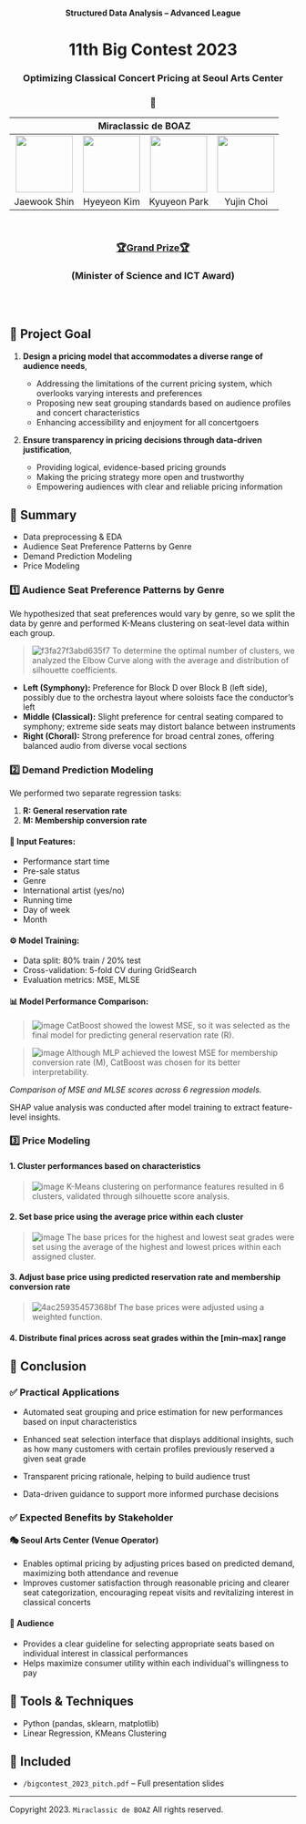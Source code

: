 <h4 align='center'> Structured Data Analysis – Advanced League </h4>

<h1 align='center'> 11th Big Contest 2023  </h1>

<h3 align='center'> Optimizing Classical Concert Pricing at Seoul Arts Center </h3>

<h3 align='center'> 🎻 </h3>

<div align='center'>

<table>
    <thead>
        <tr>
            <th colspan="4"> Miraclassic de BOAZ </th>
        </tr>
    </thead>
    <tbody>
        <tr>
          <tr>
            <td align='center'><a href="https://github.com/jwshin0908"><img src="https://avatars.githubusercontent.com/u/59306720?v=4" width="100" height="100"></td>
            <td align='center'><a href="https://github.com/yeoniiii"><img src="https://avatars.githubusercontent.com/u/76769871?v=4" width="100" height="100"></td>
            <td align='center'><a href="https://github.com/noooey"><img src="https://avatars.githubusercontent.com/u/66217855?v=4" width="100" height="100"></td>
            <td align='center'><a href="https://github.com/youjin0450"><img src="https://avatars.githubusercontent.com/u/66248758?v=4" width="100" height="100"></td>
          </tr>
          <tr>
            <td align='center'>Jaewook Shin</td>
            <td align='center'>Hyeyeon Kim</td>
            <td align='center'>Kyuyeon Park</td>
            <td align='center'>Yujin Choi</td>
          </tr>
        </tr>
    </tbody>
</table>

</div>

&nbsp;  

<h3 align='center'> <a href="https://n.news.naver.com/mnews/article/025/0003328491?sid=103"> 🏆Grand Prize🏆 </a> </h3>  
<h3 align='center'> (Minister of Science and ICT Award) </h3>

<div align='center'>



</div>

&nbsp;  
&nbsp;  

## 🎯 Project Goal
1. **Design a pricing model that accommodates a diverse range of audience needs**,  
   - Addressing the limitations of the current pricing system, which overlooks varying interests and preferences  
   - Proposing new seat grouping standards based on audience profiles and concert characteristics  
   - Enhancing accessibility and enjoyment for all concertgoers

2. **Ensure transparency in pricing decisions through data-driven justification**,  
   - Providing logical, evidence-based pricing grounds  
   - Making the pricing strategy more open and trustworthy  
   - Empowering audiences with clear and reliable pricing information

## 🧠 Summary
- Data preprocessing & EDA
- Audience Seat Preference Patterns by Genre
- Demand Prediction Modeling
- Price Modeling

### 1️⃣ Audience Seat Preference Patterns by Genre
We hypothesized that seat preferences would vary by genre, so we split the data by genre and performed K-Means clustering on seat-level data within each group.  
> ![f3fa27f3abd635f7](https://github.com/jwshin0908/BigContest_2023/assets/66217855/6b9df07c-0106-4154-924a-168759b4fa35)
> To determine the optimal number of clusters, we analyzed the Elbow Curve along with the average and distribution of silhouette coefficients.
- **Left (Symphony):** Preference for Block D over Block B (left side), possibly due to the orchestra layout where soloists face the conductor’s left
- **Middle (Classical):** Slight preference for central seating compared to symphony; extreme side seats may distort balance between instruments
- **Right (Choral):** Strong preference for broad central zones, offering balanced audio from diverse vocal sections

### 2️⃣ Demand Prediction Modeling
We performed two separate regression tasks:

1. **R: General reservation rate**  
2. **M: Membership conversion rate**

#### 🎯 Input Features:
- Performance start time  
- Pre-sale status  
- Genre  
- International artist (yes/no)  
- Running time  
- Day of week  
- Month

#### ⚙️ Model Training:
- Data split: 80% train / 20% test  
- Cross-validation: 5-fold CV during GridSearch  
- Evaluation metrics: MSE, MLSE

#### 📊 Model Performance Comparison:
> ![image](https://github.com/user-attachments/assets/064e664a-2fd4-4c04-8de2-4f4c732e7e83)
> CatBoost showed the lowest MSE, so it was selected as the final model for predicting general reservation rate (R).

> ![image](https://github.com/user-attachments/assets/a85bfe9f-29b9-44b3-85ca-e549e0967907)
> Although MLP achieved the lowest MSE for membership conversion rate (M), CatBoost was chosen for its better interpretability.

*Comparison of MSE and MLSE scores across 6 regression models.*  

SHAP value analysis was conducted after model training to extract feature-level insights.

### 3️⃣ Price Modeling
#### 1. Cluster performances based on characteristics
> ![image](https://github.com/user-attachments/assets/e04fc794-f107-4a55-8872-655047529679)
> K-Means clustering on performance features resulted in 6 clusters, validated through silhouette score analysis.
#### 2. Set base price using the average price within each cluster
> ![image](https://github.com/user-attachments/assets/a3adc242-3bba-4580-9ba7-92be3b1c1ce7)
> The base prices for the highest and lowest seat grades were set using the average of the highest and lowest prices within each assigned cluster.
#### 3. Adjust base price using predicted reservation rate and membership conversion rate
> ![4ac25935457368bf](https://github.com/jwshin0908/BigContest_2023/assets/66217855/4918bf14-c6be-451c-814a-df43c1976d6e)
> The base prices were adjusted using a weighted function.
#### 4. Distribute final prices across seat grades within the [min–max] range

## 🏁 Conclusion
### ✅ Practical Applications
- Automated seat grouping and price estimation for new performances based on input characteristics
- Enhanced seat selection interface that displays additional insights, such as how many customers with certain profiles previously reserved a given seat grade
  
- Transparent pricing rationale, helping to build audience trust
- Data-driven guidance to support more informed purchase decisions
    
### ✅ Expected Benefits by Stakeholder
#### 🎭 Seoul Arts Center (Venue Operator)
- Enables optimal pricing by adjusting prices based on predicted demand, maximizing both attendance and revenue
- Improves customer satisfaction through reasonable pricing and clearer seat categorization, encouraging repeat visits and revitalizing interest in classical concerts

#### 👥 Audience
- Provides a clear guideline for selecting appropriate seats based on individual interest in classical performances
- Helps maximize consumer utility within each individual's willingness to pay

## 🔧 Tools & Techniques
- Python (pandas, sklearn, matplotlib)
- Linear Regression, KMeans Clustering
## 📁 Included
- `/bigcontest_2023_pitch.pdf` – Full presentation slides


---

Copyright 2023. `Miraclassic de BOAZ` All rights reserved.
